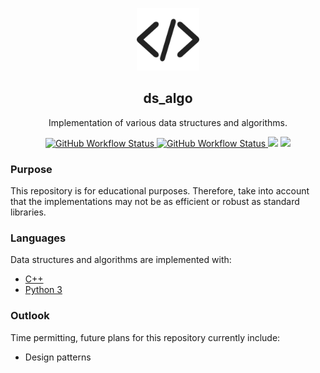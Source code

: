 <p align="center">
  <img src="https://github.com/mmore21/ds_algo/blob/master/images/icon.png" width="100" />
</p>

<h2 align="center">ds_algo</h2>
<p align="center">
  Implementation of various data structures and algorithms.
</p>
<p align="center">
  <a href="https://github.com/mmore21/ds_algo/actions?query=workflow%3A%22C%2B%2B+CI%22">
    <img alt="GitHub Workflow Status" src="https://github.com/mmore21/ds_algo/workflows/C++%20CI/badge.svg">
  </a>
  <a href="https://github.com/mmore21/ds_algo/actions?query=workflow%3A%22Python+CI%22">
    <img alt="GitHub Workflow Status" src="https://github.com/mmore21/ds_algo/workflows/Python%20CI/badge.svg">
  </a>
  <img src="https://img.shields.io/github/repo-size/mmore21/ds_algo" />
  <a href="https://github.com/mmore21/ds_algo/commits/master">
    <img src="https://img.shields.io/github/last-commit/mmore21/ds_algo">
  </a>
</p>

### Purpose

This repository is for educational purposes. Therefore, take into account that the implementations may not be as efficient or robust as standard libraries.

### Languages

Data structures and algorithms are implemented with:
* [C++](https://github.com/mmore21/ds_algo/tree/master/cpp/src)
* [Python 3](https://github.com/mmore21/ds_algo/tree/master/python/lib)

### Outlook

Time permitting, future plans for this repository currently include:
* Design patterns